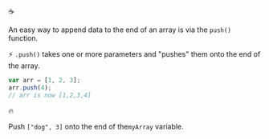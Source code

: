 :coffee:

An easy way to append data to the end of an array is via the `push()` function.

:zap: `.push()` takes one or more parameters and "pushes" them onto the end of the array.

```javascript
var arr = [1, 2, 3];
arr.push(4);
// arr is now [1,2,3,4]
```

:fire:

Push `["dog", 3]` onto the end of the`myArray` variable.
